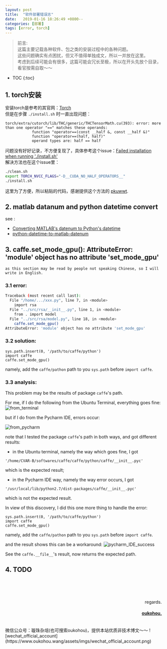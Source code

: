```yaml
---
layout: post
title:  "软件部署错误志"
date:   2019-01-16 18:26:49 +0800--
categories: [部署]
tags: [error, torch]  
---
```


> 前言:   
这篇主要记载各种软件、包之类的安装过程中的各种问题。    
这些问题确实有点困扰，但又不值得单独成文，所以一并放在这里。  
考虑到后续可能会有很多，这篇可能会冗长至极，所以在开头先放个目录，看官按需自取～～ 


- TOC
{:toc} 


## 1. torch安装

安装torch是参考的其官网：[Torch](http://torch.ch/docs/getting-started.html#_)  
但是在步骤 `./install.sh` 时一直出现问题：  
```text
torch/extra/cutorch/lib/THC/generic/THCTensorMath.cu(393): error: more than one operator "==" matches these operands:
            function "operator==(const __half &, const __half &)"
            function "operator==(half, half)"
            operand types are: half == half
```

问题没有好好记录，不方便复现了，具体参考这个issue：[Failed installation when running './install.sh'](https://github.com/torch/distro/issues/239)  
解决方法也在这个issue里：  
```bash
./clean.sh
export TORCH_NVCC_FLAGS="-D__CUDA_NO_HALF_OPERATORS__"
./install.sh
```
这里为了方便，所以粘贴的代码，感谢提供这个方法的 [pkuwwt](https://github.com/pkuwwt).   


## 2. matlab datanum and python datetime convert
see :
- [Converting MATLAB's datenum to Python's datetime](http://sociograph.blogspot.com/2011/04/how-to-avoid-gotcha-when-converting.html)
- [python-datetime-to-matlab-datenum](https://stackoverflow.com/questions/8776414/python-datetime-to-matlab-datenum)



## 3. **caffe.set_mode_gpu()**: AttributeError: 'module' object has no attribute 'set_mode_gpu'
`as this section may be read by people not speaking Chinese, so I will write in English.`  

### 3.1 error:  

```bash
Traceback (most recent call last):
  File "/home/.../xxx.py", line 7, in <module>
    import rsa
  File "../src/rsa/__init__.py", line 1, in <module>
    from . import model 
  File "../src/rsa/model.py", line 18, in <module>
    caffe.set_mode_gpu()
AttributeError: 'module' object has no attribute 'set_mode_gpu'
```

### 3.2 solution:

    sys.path.insert(0, '/path/to/caffe/python')
    import caffe
    caffe.set_mode_gpu()

namely, add the `caffe/pathon` path to you `sys.path` before `import caffe`.  

### 3.3 analysis:  
This problem may be the results of package `caffe`'s path.  

For me, if I do the following from the Ubuntu Terminal, everything goes fine:
![from_terminal](https://s1.ax2x.com/2019/02/25/5jqWrX.png)  

but if I do from the Pycharm IDE, errors occur:

![from_pycharm](https://s1.ax2x.com/2019/02/25/5jqsp3.png)  

note that I tested the package `caffe`'s path in both ways, and got different results:  
- in the Ubuntu terminal, namely the way which goes fine, I got 
```text
'/home/CVAR-B/softwares/caffe/caffe/python/caffe/__init__.pyc'
```
which is the expected result;
- in the Pycharm IDE way, namely the way error occurs, I got 
```text
'/usr/local/lib/python2.7/dist-packages/caffe/__init__.pyc'
```
which is not the expected result.  

In view of this discovery, I did this one more thing to handle the error:

    sys.path.insert(0, '/path/to/caffe/python')
    import caffe
    caffe.set_mode_gpu()

namely, add the `caffe/pathon` path to you `sys.path` before `import caffe`.  

and the result shows this can be a workaround:
![pycharm_IDE_success](https://s1.ax2x.com/2019/02/25/5jquKK.png)  

See the `caffe.__file__`'s result, now returns the expected path.   



## 4. TODO




<br>
<br>
<br>

<p  align="right">regards.</p>
<h4 align="right">
    <a href="https:www.oukohou.wang">
        oukohou.
    </a>
</h4>



<br>
微信公众号：璇珠杂俎(也可搜索oukohou)，提供本站优质非技术博文～～
![wechat_official_account](https://www.oukohou.wang/assets/imgs/wechat_official_account.png)  

